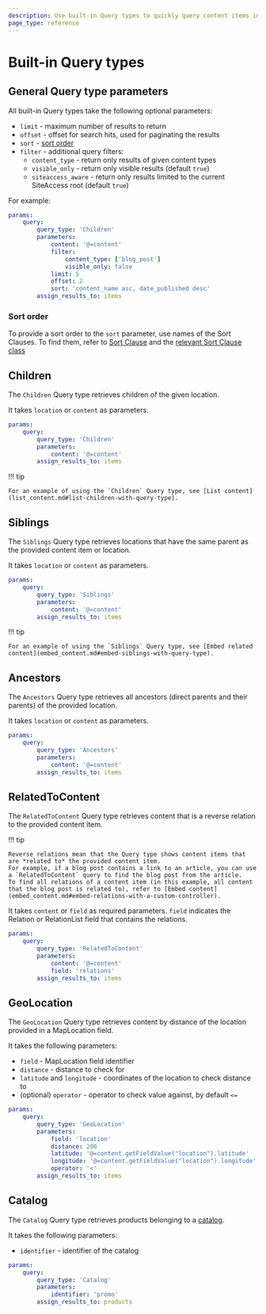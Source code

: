 ```yaml
---
description: Use built-in Query types to quickly query content items in templates.
page_type: reference
---
```


# Built-in Query types

## General Query type parameters

All built-in Query types take the following optional parameters:

- `limit` - maximum number of results to return
- `offset` - offset for search hits, used for paginating the results
- `sort` - [sort order](#sort-order)
- `filter` - additional query filters:
    - `content_type` - return only results of given content types
    - `visible_only` - return only visible results (default `true`)
    - `siteaccess_aware` - return only results limited to the current SiteAccess root (default `true`)

For example:

``` yaml
params:
    query:
        query_type: 'Children'
        parameters:
            content: '@=content'
            filter:
                content_type: ['blog_post']
                visible_only: false
            limit: 5
            offset: 2
            sort: 'content_name asc, date_published desc'
        assign_results_to: items
```

### Sort order

To provide a sort order to the `sort` parameter, use names of the Sort Clauses.
To find them, refer to [Sort Clause](sort_clause_reference.md) and the [relevant Sort Clause class](https://github.com/ibexa/core/blob/4.6/src/bundle/Core/Resources/config/sort_spec.yml#L29)

## Children

The `Children` Query type retrieves children of the given location.

It takes `location` or `content` as parameters.

``` yaml
params:
    query:
        query_type: 'Children'
        parameters:
            content: '@=content'
        assign_results_to: items
```

!!! tip

    For an example of using the `Children` Query type, see [List content](list_content.md#list-children-with-query-type).

## Siblings

The `Siblings` Query type retrieves locations that have the same parent as the provided content item or location.

It takes `location` or `content` as parameters.

``` yaml
params:
    query:
        query_type: 'Siblings'
        parameters:
            content: '@=content'
        assign_results_to: items
```

!!! tip

    For an example of using the `Siblings` Query type, see [Embed related content](embed_content.md#embed-siblings-with-query-type).

## Ancestors

The `Ancestors` Query type retrieves all ancestors (direct parents and their parents) of the provided location.

It takes `location` or `content` as parameters.

``` yaml
params:
    query:
        query_type: 'Ancestors'
        parameters:
            content: '@=content'
        assign_results_to: items
```

## RelatedToContent

The `RelatedToContent` Query type retrieves content that is a reverse relation to the provided content item.

!!! tip

    Reverse relations mean that the Query type shows content items that are *related to* the provided content item.
    For example, if a blog post contains a link to an article, you can use a `RelatedToContent` query to find the blog post from the article.
    To find all relations of a content item (in this example, all content that the blog post is related to), refer to [Embed content](embed_content.md#embed-relations-with-a-custom-controller).

It takes `content` or `field` as required parameters.
`field` indicates the Relation or RelationList field that contains the relations.

``` yaml
params:
    query:
        query_type: 'RelatedToContent'
        parameters:
            content: '@=content'
            field: 'relations'
        assign_results_to: items
```

## GeoLocation

The `GeoLocation` Query type retrieves content by distance of the location provided in a MapLocation field.

It takes the following parameters:

- `field` - MapLocation field identifier
- `distance` - distance to check for
- `latitude` and `longitude` - coordinates of the location to check distance to
- (optional) `operator` - operator to check value against, by default `<=`

``` yaml
params:
    query:
        query_type: 'GeoLocation'
        parameters:
            field: 'location'
            distance: 200
            latitude: '@=content.getFieldValue("location").latitude'
            longitude: '@=content.getFieldValue("location").longitude'
            operator: '<'
        assign_results_to: items
```

## Catalog

The `Catalog` Query type retrieves products belonging to a [catalog](catalogs.md).

It takes the following parameters:

- `identifier` - identifier of the catalog

``` yaml
params:
    query:
        query_type: 'Catalog'
        parameters:
            identifier: 'promo'
        assign_results_to: products
```
